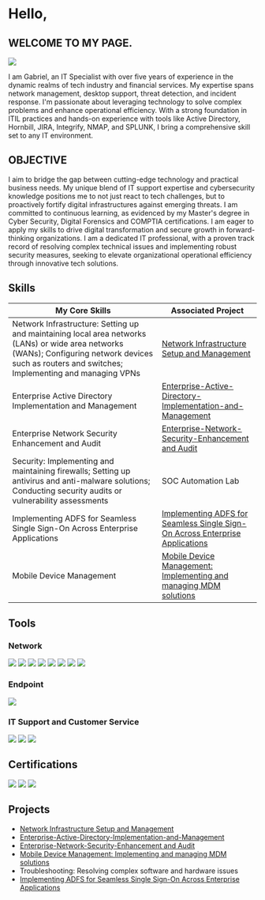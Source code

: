 # Hello, 

## WELCOME TO MY PAGE.
<a href="https://linkedin.com"><img src="https://img.shields.io/badge/-LinkedIn-0072b1?&style=for-the-badge&logo=linkedin&logoColor=white" /></a>

I am Gabriel, an IT Specialist with over five years of experience in the dynamic realms of tech industry and financial services. My expertise spans network management, desktop support, threat detection, and incident response. I'm passionate about leveraging technology to solve complex problems and enhance operational efficiency. With a strong foundation in ITIL practices and hands-on experience with tools like Active Directory, Hornbill, JIRA, Integrify, NMAP, and SPLUNK, I bring a comprehensive skill set to any IT environment.

## OBJECTIVE
I aim to bridge the gap between cutting-edge technology and practical business needs. My unique blend of IT support expertise and cybersecurity knowledge positions me to not just react to tech challenges, but to proactively fortify digital infrastructures against emerging threats. I am committed to continuous learning, as evidenced by my Master's degree in Cyber Security, Digital Forensics and COMPTIA certifications. I am eager to apply my skills to drive digital transformation and secure growth in forward-thinking organizations. I am a dedicated IT professional, with a proven track record of resolving complex technical issues and implementing robust security measures, seeking to elevate organizational operational efficiency through innovative tech solutions.  
## Skills


| My Core Skills                                         | Associated Project         |
|-----------------------------------------------|----------------------------|
|Network Infrastructure: Setting up and maintaining local area networks (LANs) or wide area networks (WANs); Configuring network devices such as routers and switches; Implementing and managing VPNs         | <a href=https://github.com/GabrielOvie/Network-Infrastructure-Project>Network Infrastructure Setup and Management</a>|
|Enterprise Active Directory Implementation and Management       | <a href=https://github.com/GabrielOvie/Enterprise-Active-Directory-Implementation-and-Management>Enterprise-Active-Directory-Implementation-and-Management</a>|
|Enterprise Network Security Enhancement and Audit    | <a href=https://github.com/GabrielOvie/Enterprise-Network-Security-Enhancement-and-Audit>Enterprise-Network-Security-Enhancement and Audit</a>|
|Security: Implementing and maintaining firewalls; Setting up antivirus and anti-malware solutions; Conducting security audits or vulnerability assessments                  | SOC Automation Lab|
|Implementing ADFS for Seamless Single Sign-On Across Enterprise Applications | <a href=https://github.com/GabrielOvie/ADFS-for-Single-Sign-On-Across-Enterprise-Applications/tree/main> Implementing ADFS for Seamless Single Sign-On Across Enterprise Applications</a>|
|Mobile Device Management | <a href=https://github.com/GabrielOvie/Mobile-Device-Management-MDM-Implementation/tree/main> Mobile Device Management: Implementing and managing MDM solutions </a>|


## Tools
### Network
<div>
    <img src="https://img.shields.io/badge/-Wireshark-1679A7?&style=for-the-badge&logo=Wireshark&logoColor=white" />
    <img src="https://img.shields.io/badge/-Nagios-009940?&style=for-the-badge&logo=Nagios&logoColor=white" />
    <img src="https://img.shields.io/badge/-Zabbix-EE0000?&style=for-the-badge&logo=Zabbix&logoColor=white" />
    <img src="https://img.shields.io/badge/-PRTG-2397E2?&style=for-the-badge&logo=PRTG&logoColor=white" />
    <img src="https://img.shields.io/badge/-Prometheus-E6522C?&style=for-the-badge&logo=Prometheus&logoColor=white" />
    <img src="https://img.shields.io/badge/-ManageEngine%20OpManager-0052CC?&style=for-the-badge&logo=ManageEngine&logoColor=white" /> 
    <img src="https://img.shields.io/badge/-NetFlow%20Analyzer-006600?&style=for-the-badge&logo=ManageEngine&logoColor=white" /> 
    <img src="https://img.shields.io/badge/-SolarWinds%20Network%20Performance%20Monitor-F89C0E?&style=for-the-badge&logo=SolarWinds&logoColor=white" />

</div>

### Endpoint
<div>
    <img src="https://img.shields.io/badge/-Microsoft_Defender_for_Endpoint-00A4EF?&style=for-the-badge&logo=Microsoft&logoColor=white" />
   
</div>

### IT Support and Customer Service
<div>
    <img src="https://img.shields.io/badge/-Hornbill%20Ticketing%20System-0066CC?&style=for-the-badge&logo=Hornbill&logoColor=white" />
    <img src="https://img.shields.io/badge/-Integrify%20Ticketing%20System-008CBA?&style=for-the-badge&logo=Integrify&logoColor=white" />
    <img src="https://img.shields.io/badge/-JIRA%20Ticketing%20System-0052CC?&style=for-the-badge&logo=JIRA&logoColor=white" />
</div>

## Certifications

<div>
<img src="https://img.shields.io/badge/-CompTIA%20Network%2B-007ACC?style=for-the-badge&logo=CompTIA&logoColor=white" />
<img src="https://img.shields.io/badge/-CompTIA%20Security%2B-FF0000?style=for-the-badge&logo=CompTIA&logoColor=white" />
<img src="https://img.shields.io/badge/University%20of%20Portsmouth-M.Sc.%20Degree-6C3082?style=for-the-badge&logoColor=white" />

>
</div>

## Projects
- <a href=https://github.com/GabrielOvie/Network-Infrastructure-Project>Network Infrastructure Setup and Management</a>
- <a href=https://github.com/GabrielOvie/Enterprise-Active-Directory-Implementation-and-Management>Enterprise-Active-Directory-Implementation-and-Management</a>
- <a href=https://github.com/GabrielOvie/Enterprise-Network-Security-Enhancement-and-Audit>Enterprise-Network-Security-Enhancement and Audit</a>
- <a href=https://github.com/GabrielOvie/Mobile-Device-Management-MDM-Implementation/tree/main> Mobile Device Management: Implementing and managing MDM solutions </a>
- Troubleshooting: Resolving complex software and hardware issues
- <a href=https://github.com/GabrielOvie/ADFS-for-Single-Sign-On-Across-Enterprise-Applications/tree/main> Implementing ADFS for Seamless Single Sign-On Across Enterprise Applications</a>
